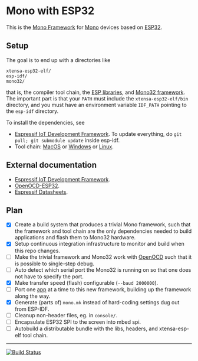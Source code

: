 # Mono with ESP32

This is the [Mono Framework](http://developer.openmono.com) for [Mono](http://openmono.com) devices based on [ESP32](https://espressif.com/en/products/hardware/esp32/overview).

## Setup

The goal is to end up with a directories like

    xtensa-esp32-elf/
    esp-idf/
    mono32/

that is, the compiler tool chain, the [ESP libraries](https://github.com/espressif/esp-idf), and [Mono32 framework](https://github.com/getopenmono/mono32).  The important part is that your `PATH` must include the `xtensa-esp32-elf/bin` directory, and you must have an environment variable `IDF_PATH` pointing to the `esp-idf` directory.

To install the dependencies, see

- [Espressif IoT Development Framework](https://github.com/espressif/esp-idf).  To update everything, do `git pull; git submodule update` inside esp-idf.
- Tool chain: [MacOS](https://dl.espressif.com/dl/xtensa-esp32-elf-osx-1.22.0-61-gab8375a-5.2.0.tar.gz) or [Windows](http://esp-idf.readthedocs.io/en/latest/get-started/windows-setup.html) or [Linux](http://esp-idf.readthedocs.io/en/latest/get-started/linux-setup.html).

## External documentation

- [Espressif IoT Development Framework](http://esp-idf.readthedocs.io/en/latest/).
- [OpenOCD-ESP32](https://github.com/espressif/openocd-esp32).
- [Espressif Datasheets](https://espressif.com/en/products/hardware/esp32/resources).

## Plan

- [x] Create a build system that produces a trivial Mono framework, such that the framework and tool chain are the only dependencies needed to build applications and flash them to Mono32 hardware.
- [x] Setup continuous integration infrastructure to monitor and build when this repo changes.
- [ ] Make the trivial framework and Mono32 work with [OpenOCD](https://github.com/espressif/openocd-esp32) such that it is possible to single-step debug.
- [ ] Auto detect which serial port the Mono32 is running on so that one does not have to specify the port.
- [x] Make transfer speed (flash) configurable (`--baud 2000000`).
- [ ] Port one [app](http://kiosk.openmono.com) at a time to this new framework, building up the framework along the way.
- [x] Generate (parts of) `mono.mk` instead of hard-coding settings dug out from ESP-IDF.
- [ ] Cleanup non-header files, eg. in `console/`.
- [ ] Encapsulate ESP32 SPI to the screen into mbed spi.
- [ ] Autobuild a distributable bundle with the libs, headers, and xtensa-esp-elf tool chain.

----

[![Build Status](https://travis-ci.org/getopenmono/mono32.svg?branch=master)](https://travis-ci.org/getopenmono/mono32)
